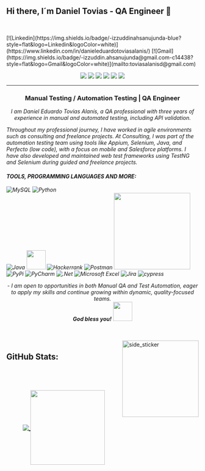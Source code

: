 ## Hi there, I´m Daniel Tovias - QA Engineer 👋

<p align="center">
  
</p>
<br>
<p align="left"> 
    [![Linkedin](https://img.shields.io/badge/-izzuddinahsanujunda-blue?style=flat&logo=Linkedin&logoColor=white)](https://www.linkedin.com/in/danieleduardotoviasalanis/)
    [![Gmail](https://img.shields.io/badge/-izzuddin.ahsanujunda@gmail.com-c14438?style=flat&logo=Gmail&logoColor=white)](mailto:toviasalanisd@gmail.com)


 </p>
 <p align="center">
<img src="https://img.shields.io/badge/Age-26-blue" />
  <img src="https://img.shields.io/badge/Focus-Automation%20Testing-brightgreen" />
  <img src="https://img.shields.io/badge/Focus-Manual%20Testing-brightgreen" />
  <img src="https://img.shields.io/badge/Focus-Mobile%20Testing-brightgreen" />
  <img src="https://img.shields.io/badge/Focus-API%20Testing-brightgreen" />
  <img src="https://img.shields.io/badge/Languages-English%20%26%20Spanish-brightgreen" />
</p>
<hr>
<h3 align="center">Manual Testing / Automation Testing | QA Engineer </h3>
</p>
<p align="center">
  <em>
    I am Daniel Eduardo Tovias Alanís, a QA professional with three years of experience in manual and automated testing, including API validation. 
    
Throughout my professional journey, I have worked in agile environments such as consulting and freelance projects. At Consulting, I was part of the automation testing team using tools like Appium, Selenium, Java, and Perfecto (low code), with a focus on mobile and Salesforce platforms. I have also developed and maintained web test frameworks using TestNG and Selenium during guided and freelance projects.


<h4>TOOLS, PROGRAMMING LANGUAGES AND MORE:</h4>

  ![MySQL](https://img.shields.io/badge/mysql-4479A1.svg?style=for-the-badge&logo=mysql&logoColor=white)
  ![Python](https://img.shields.io/badge/python-3670A0?style=for-the-badge&logo=python&logoColor=ffdd54)  
  ![Java](https://img.shields.io/badge/java-%23ED8B00.svg?style=for-the-badge&logo=openjdk&logoColor=white)
  <img height="50" src="https://img.shields.io/badge/Selenium-43B02A?logo=Selenium&logoColor=white">
  ![Hackerrank](https://img.shields.io/badge/-Hackerrank-2EC866?style=for-the-badge&logo=HackerRank&logoColor=white)
  ![Postman](https://img.shields.io/badge/Postman-FF6C37?style=for-the-badge&logo=postman&logoColor=white)
  <img src="https://img.shields.io/badge/Selenium-43B02A?logo=Selenium&logoColor=white" height="200"/>
  ![PyPi](https://img.shields.io/badge/pypi-%23ececec.svg?style=for-the-badge&logo=pypi&logoColor=1f73b7)
  ![PyCharm](https://img.shields.io/badge/pycharm-143?style=for-the-badge&logo=pycharm&logoColor=black&color=black&labelColor=green)
  ![.Net](https://img.shields.io/badge/.NET-5C2D91?style=for-the-badge&logo=.net&logoColor=white)
  ![Microsoft Excel](https://img.shields.io/badge/Microsoft_Excel-217346?style=for-the-badge&logo=microsoft-excel&logoColor=white)
  ![Jira](https://img.shields.io/badge/jira-%230A0FFF.svg?style=for-the-badge&logo=jira&logoColor=white)
  ![cypress](https://img.shields.io/badge/-cypress-%23E5E5E5?style=for-the-badge&logo=cypress&logoColor=058a5e)

  




<p align="center">
- I am open to opportunities in both Manual QA and Test Automation, eager to apply my skills and continue growing within dynamic, quality-focused teams.
  </em> 
  <br>
    <b><i align="center">God bless you!</i></b> <img src="https://media.giphy.com/media/qjqUcgIyRjsl2/giphy.gif" width="50" />
</p>
<br><br>
<img align="right" width=200px height=200px alt="side_sticker" src="https://media.giphy.com/media/TEnXkcsHrP4YedChhA/giphy.gif" />



<h2>GitHub Stats: <h2/>


<br>

<p align="center">
  <a href="https://github.com/DanielEduardoTovias">
    <img align="center" src="https://github-readme-stats.vercel.app/api?username=DanielEduardoTovias&show_icons=true&hide_border=true&title_color=94b4a4&amp&icon_color=FFFFFF&amp&text_color=FFFFFF&amp&bg_color=000000&count_private=true&include_all_commits=true"/>
  </a>
  <a href="https://github.com/DanielEduardoTovias">
    <img align="center" height="195px" src="https://github-readme-stats.vercel.app/api/top-langs/?username=DanielEduardoTovias&text_color=FFFFFF&bg_color=000000&title_color=94b4a4&langs_count=15&layout=compact&hide_border=true" />
  </a>
</p>
</details>
<br>

<!--[![GitHub Streak](https://streak-stats.demolab.com?user=DanielEduardoTovias&border_radius=12&card_width=500&card_height=200)](https://git.io/streak-stats)
**DanielEduardoTovias/DanielEduardoTovias** is a ✨ _special_ ✨ repository because its `README.md` (this file) appears on your GitHub profile.

Here are some ideas to get you started:

- 🔭 I’m currently working on ...
- 🌱 I’m currently learning ...
- 👯 I’m looking to collaborate on ...
- 🤔 I’m looking for help with ...
- 💬 Ask me about ...
- 📫 How to reach me: ...
- 😄 Pronouns: ...
- ⚡ Fun fact: ...
-->
